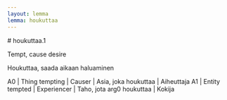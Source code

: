 ```yaml
---
layout: lemma
lemma: houkuttaa
---
```


<div class="sense">
# <span class="sensename">houkuttaa.1</span>

<span class="description">Tempt, cause desire</span>

<span class="description">Houkuttaa, saada aikaan haluaminen</span>

A0 | Thing tempting | Causer | Asia, joka houkuttaa | Aiheuttaja
A1 | Entity tempted | Experiencer | Taho, jota arg0 houkuttaa | Kokija

</div>

